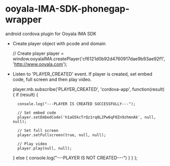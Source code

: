 ooyala-IMA-SDK-phonegap-wrapper
===============================
android cordova plugin for Ooyala IMA SDK

- Create player object with pcode and domain

  // Create player
  player = window.ooyalaIMA.createPlayer('cf6121d0b92d4760917dae9b93ae92f1', 'http://www.ooyala.com');

- Listen to 'PLAYER_CREATED' event. If player is created, set embed code, full screen and then play video.

  player.mb.subscribe('PLAYER_CREATED', 'cordova-app',
    function(result) {
      if (result) {
        
        console.log("---PLAYER IS CREATED SUCCESSFULLY---");
        
        // Set embed code
        player.setEmbedCode('h1aG5kcTrQz1rq8L2Pw6qF0Zn9zhmnAk', null, null);
        
        // Set full screen
        player.setFullscreen(true, null, null);
        
        // Play video
        player.play(null, null);
    } else {
        console.log("---PLAYER IS NOT CREATED---")
      }
    }
  );
